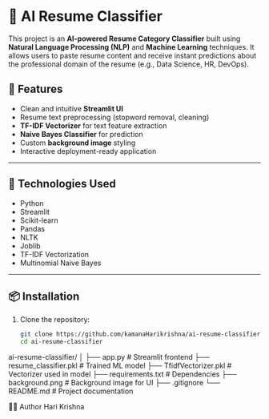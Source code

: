 # 🤖 AI Resume Classifier

This project is an **AI-powered Resume Category Classifier** built using **Natural Language Processing (NLP)** and **Machine Learning** techniques. It allows users to paste resume content and receive instant predictions about the professional domain of the resume (e.g., Data Science, HR, DevOps).

## 🚀 Features

- Clean and intuitive **Streamlit UI**
- Resume text preprocessing (stopword removal, cleaning)
- **TF-IDF Vectorizer** for text feature extraction
- **Naive Bayes Classifier** for prediction
- Custom **background image** styling
- Interactive deployment-ready application

---

## 🧠 Technologies Used

- Python
- Streamlit
- Scikit-learn
- Pandas
- NLTK
- Joblib
- TF-IDF Vectorization
- Multinomial Naive Bayes

---

## 📦 Installation

1. Clone the repository:
   ```bash
   git clone https://github.com/kamanaHarikrishna/ai-resume-classifier.git
   cd ai-resume-classifier

ai-resume-classifier/
│
├── app.py                     # Streamlit frontend
├── resume_classifier.pkl      # Trained ML model
├── TfidfVectorizer.pkl        # Vectorizer used in model
├── requirements.txt           # Dependencies
├── background.png             # Background image for UI
├── .gitignore
└── README.md                  # Project documentation


🧑‍💻 Author
Hari Krishna 

